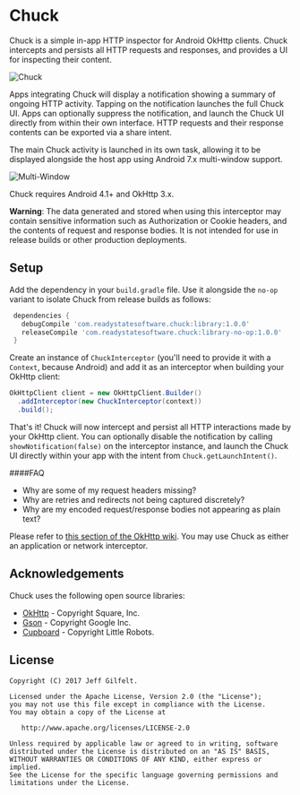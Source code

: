 Chuck
=====

Chuck is a simple in-app HTTP inspector for Android OkHttp clients. Chuck intercepts and persists all HTTP requests and responses, and provides a UI for inspecting their content.

![Chuck][1]

Apps integrating Chuck will display a notification showing a summary of ongoing HTTP activity. Tapping on the notification launches the full Chuck UI. Apps can optionally suppress the notification, and launch the Chuck UI directly from within their own interface. HTTP requests and their response contents can be exported via a share intent.

The main Chuck activity is launched in its own task, allowing it to be displayed alongside the host app using Android 7.x multi-window support.

![Multi-Window][2]

Chuck requires Android 4.1+ and OkHttp 3.x.

**Warning**: The data generated and stored when using this interceptor may contain sensitive information such as Authorization or Cookie headers, and the contents of request and response bodies. It is not intended for use in release builds or other production deployments.

Setup
-----

Add the dependency in your `build.gradle` file. Use it alongside the `no-op` variant to isolate Chuck from release builds as follows:

```gradle
 dependencies {
   debugCompile 'com.readystatesoftware.chuck:library:1.0.0'
   releaseCompile 'com.readystatesoftware.chuck:library-no-op:1.0.0'
 }
```

Create an instance of `ChuckInterceptor` (you'll need to provide it with a `Context`, because Android) and add it as an interceptor when building your OkHttp client:

```java
OkHttpClient client = new OkHttpClient.Builder()
  .addInterceptor(new ChuckInterceptor(context))
  .build();
```

That's it! Chuck will now intercept and persist all HTTP interactions made by your OkHttp client. You can optionally disable the notification by calling `showNotification(false)` on the interceptor instance, and launch the Chuck UI directly within your app with the intent from `Chuck.getLaunchIntent()`.

####FAQ

- Why are some of my request headers missing?
- Why are retries and redirects not being captured discretely?
- Why are my encoded request/response bodies not appearing as plain text?

Please refer to [this section of the OkHttp wiki](https://github.com/square/okhttp/wiki/Interceptors#choosing-between-application-and-network-interceptors). You may use Chuck as either an application or network interceptor.

Acknowledgements
----------------

Chuck uses the following open source libraries:

- [OkHttp](https://github.com/square/okhttp) - Copyright Square, Inc.
- [Gson](https://github.com/google/gson) - Copyright Google Inc.
- [Cupboard](https://bitbucket.org/littlerobots/cupboard) - Copyright Little Robots.

License
-------

    Copyright (C) 2017 Jeff Gilfelt.

    Licensed under the Apache License, Version 2.0 (the "License");
    you may not use this file except in compliance with the License.
    You may obtain a copy of the License at

       http://www.apache.org/licenses/LICENSE-2.0

    Unless required by applicable law or agreed to in writing, software
    distributed under the License is distributed on an "AS IS" BASIS,
    WITHOUT WARRANTIES OR CONDITIONS OF ANY KIND, either express or implied.
    See the License for the specific language governing permissions and
    limitations under the License.

 [1]: http://httpbin.org/image
 [2]: http://httpbin.org/image